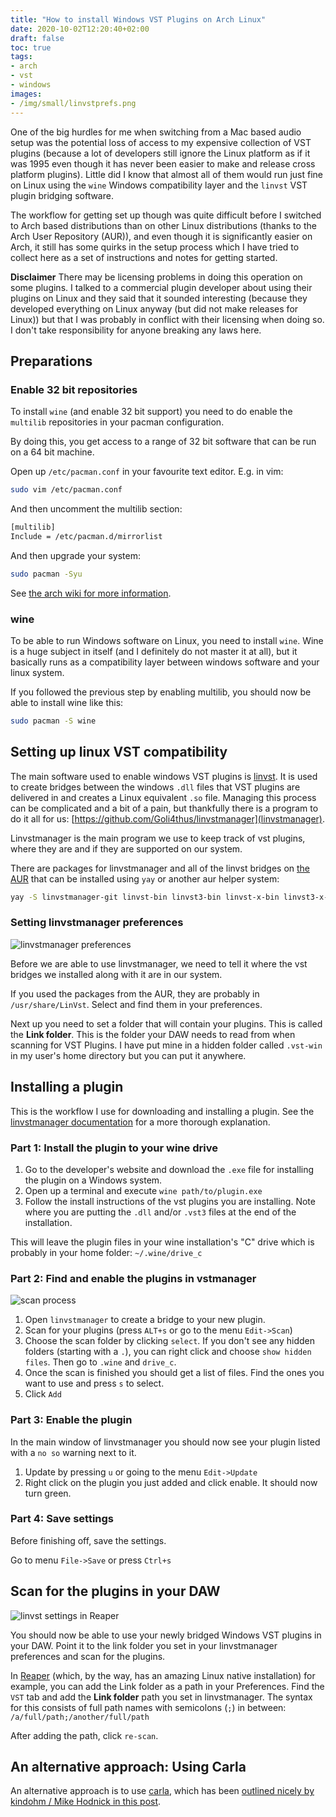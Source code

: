 ```yaml
---
title: "How to install Windows VST Plugins on Arch Linux"
date: 2020-10-02T12:20:40+02:00
draft: false
toc: true
tags: 
- arch
- vst
- windows
images:
- /img/small/linvstprefs.png
---
```


One of the big hurdles for me when switching from a Mac based audio setup was the potential loss of access to my expensive collection of VST plugins (because a lot of developers still ignore the Linux platform as if it was 1995 even though it has never been easier to make and release cross platform plugins). Little did I know that almost all of them would run just fine on Linux using the `wine` Windows compatibility layer and the `linvst` VST plugin bridging software. 

The workflow for getting set up though was quite difficult before I switched to Arch based distributions than on other Linux distributions (thanks to the Arch User Repository (AUR)), and even though it is significantly easier on Arch, it still has some quirks in the setup process which I have tried to collect here as a set of instructions and notes for getting started.

__Disclaimer__
There may be licensing problems in doing this operation on some plugins. I talked to a commercial plugin developer about using their plugins on Linux and they said that it sounded interesting (because they developed everything on Linux anyway (but did not make releases for Linux)) but that I was probably in conflict with their licensing when doing so. I don't take responsibility for anyone breaking any laws here.

## Preparations

### Enable 32 bit repositories

To install `wine` (and enable 32 bit support) you need to do enable the `multilib` repositories in your pacman configuration.

By doing this, you get access to a range of 32 bit software that can be run on a 64 bit machine. 

Open up `/etc/pacman.conf` in your favourite text editor. E.g. in vim:

```bash
sudo vim /etc/pacman.conf
```
And then uncomment the multilib section:

```bash
[multilib]
Include = /etc/pacman.d/mirrorlist
```

And then upgrade your system:

```bash
sudo pacman -Syu
```
See [the arch wiki for more information](https://wiki.archlinux.org/index.php/Official_repositories#multilib).

### wine

To be able to run Windows software on Linux, you need to install `wine`. Wine is a huge subject in itself (and I definitely do not master it at all), but it basically runs as a compatibility layer between windows software and your linux system.

If you followed the previous step by enabling multilib, you should now be able to install wine like this:

```bash
sudo pacman -S wine
```

## Setting up linux VST compatibility

The main software used to enable windows VST plugins is [linvst](https://github.com/osxmidi/LinVst). It is used to create bridges between the windows `.dll` files that VST plugins are delivered in and creates a Linux equivalent `.so` file. Managing this process can be complicated and a bit of a pain, but thankfully there is a program to do it all for us: [https://github.com/Goli4thus/linvstmanager](linvstmanager).

Linvstmanager is the main program we use to keep track of vst plugins, where they are and if they are supported on our system.

There are packages for linvstmanager and all of the linvst bridges on [the AUR](aur.archlinux.org) that can be installed using `yay` or another aur helper system:

```bash
yay -S linvstmanager-git linvst-bin linvst3-bin linvst-x-bin linvst3-x-bin
```

### Setting linvstmanager preferences
![linvstmanager preferences](/img/small/linvstprefs.png)

Before we are able to use linvstmanager, we need to tell it where the vst bridges we installed along with it are in our system.

If you used the packages from the AUR, they are probably in `/usr/share/LinVst`. Select and find them in your preferences.

Next up you need to set a folder that will contain your plugins. This is called the __Link folder__. This is the folder your DAW needs to read from when scanning for VST Plugins. I have put mine in a hidden folder called `.vst-win` in my user's home directory but you can put it anywhere.

## Installing a plugin

This is the workflow I use for downloading and installing a plugin. See the [linvstmanager documentation](https://github.com/Goli4thus/linvstmanager) for a more thorough explanation.

### Part 1: Install the plugin to your wine drive
1. Go to the developer's website and download the `.exe` file for installing the plugin on a Windows system.
2. Open up a terminal and execute `wine path/to/plugin.exe`
3. Follow the install instructions of the vst plugins you are installing. Note where you are putting the `.dll` and/or `.vst3` files at the end of the installation.

This will leave the plugin files in your wine installation's "C" drive which is probably in your home folder: `~/.wine/drive_c`

### Part 2: Find and enable the plugins in vstmanager
![scan process](/img/small/linvstscan.png)

1. Open `linvstmanager` to create a bridge to your new plugin.
2. Scan for your plugins (press `ALT+s` or go to the menu `Edit->Scan`)
3. Choose the scan folder by clicking `select`. If you don't see any hidden folders (starting with a `.`), you can right click and choose `show hidden files`. Then go to `.wine` and `drive_c`.
4. Once the scan is finished you should get a list of files. Find the ones you want to use and press `s` to select. 
5. Click `Add`

### Part 3: Enable the plugin

In the main window of linvstmanager you should now see your plugin listed with a `no so` warning next to it.

1. Update by pressing `u` or going to the menu `Edit->Update`
2. Right click on the plugin you just added and click enable. It should now turn green.

### Part 4: Save settings

Before finishing off, save the settings.

Go to menu `File->Save` or press `Ctrl+s`

## Scan for the plugins in your DAW
![linvst settings in Reaper](/img/small/linvst-reaper.png)

You should now be able to use your newly bridged Windows VST plugins in your DAW. Point it to the link folder you set in your linvstmanager preferences and scan for the plugins.

In [Reaper](http://reaper.fm/) (which, by the way, has an amazing Linux native installation) for example, you can add the Link folder as a path in your Preferences. 
Find the `VST` tab and add the __Link folder__ path you set in linvstmanager. 
The syntax for this consists of full path names with semicolons (`;`) in between: `/a/full/path;/another/full/path`

After adding the path, click `re-scan`.

## An alternative approach: Using Carla
An alternative approach is to use [carla](https://kx.studio/Applications:Carla), which has been [outlined nicely by kindohm / Mike Hodnick in this post](http://blog.kindohm.com/posts/2020/2020-06-06-vsts-on-linux/).
